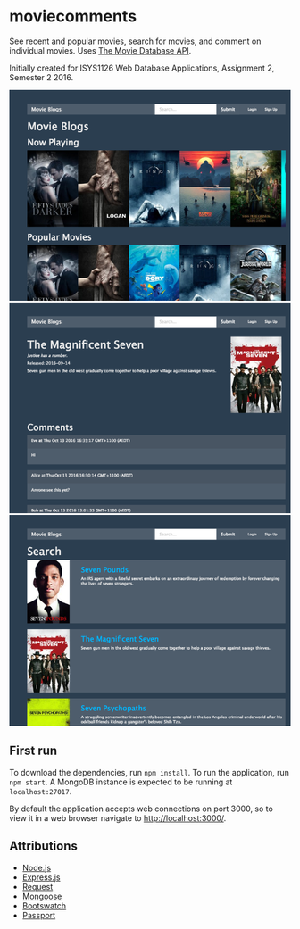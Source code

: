 # moviecomments

See recent and popular movies, search for movies, and comment on individual movies. Uses [The Movie Database API](https://www.themoviedb.org/).

Initially created for ISYS1126 Web Database Applications, Assignment 2, Semester 2 2016.

![Front page view](public/screenshots/screenshot-1.png)
![Movie detail view](public/screenshots/screenshot-2.png)
![Movie search view](public/screenshots/screenshot-3.png)

## First run

To download the dependencies, run ```npm install```. To run the application, run ```npm start```. A MongoDB instance is expected to be running at ```localhost:27017```.

By default the application accepts web connections on port 3000, so to view it in a web browser navigate to [http://localhost:3000/](http://localhost:3000/).


## Attributions

- [Node.js](https://nodejs.org)
- [Express.js](https://expressjs.com)
- [Request](https://github.com/request/request)
- [Mongoose](http://mongoosejs.com/)
- [Bootswatch](http://bootswatch.com/)
- [Passport](http://passportjs.org/)
